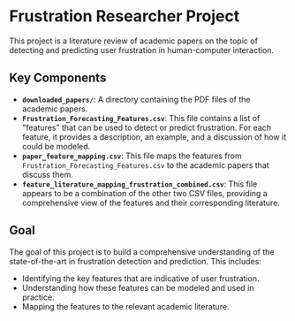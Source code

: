 # Frustration Researcher Project

This project is a literature review of academic papers on the topic of detecting and predicting user frustration in human-computer interaction.

## Key Components

*   **`downloaded_papers/`**: A directory containing the PDF files of the academic papers.
*   **`Frustration_Forecasting_Features.csv`**: This file contains a list of "features" that can be used to detect or predict frustration. For each feature, it provides a description, an example, and a discussion of how it could be modeled.
*   **`paper_feature_mapping.csv`**: This file maps the features from `Frustration_Forecasting_Features.csv` to the academic papers that discuss them.
*   **`feature_literature_mapping_frustration_combined.csv`**: This file appears to be a combination of the other two CSV files, providing a comprehensive view of the features and their corresponding literature.

## Goal

The goal of this project is to build a comprehensive understanding of the state-of-the-art in frustration detection and prediction. This includes:

*   Identifying the key features that are indicative of user frustration.
*   Understanding how these features can be modeled and used in practice.
*   Mapping the features to the relevant academic literature.
